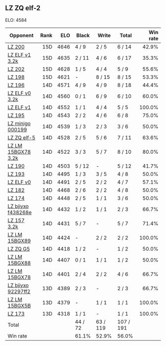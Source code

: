 ## LZ ZQ elf-2 ##

ELO: 4584

Opponent | Rank | ELO | Black | Write | Total | Win rate
---------|-----:|----:|-------|-------|-------|-------:
[LZ 200](LZ%20200.md) | 15D | 4646 | 4 / 9 | 2 / 5 | 6 / 14 | 42.9%
[LZ ELF v1 3.2k](LZ%20ELF%20v1%203.2k.md) | 15D | 4635 | 2 / 11 | 4 / 6 | 6 / 17 | 35.3%
[LZ 202](LZ%20202.md) | 15D | 4628 | 1 / 5 | 4 / 4 | 5 / 9 | 55.6%
[LZ 198](LZ%20198.md) | 15D | 4621 | - | 8 / 15 | 8 / 15 | 53.3%
[LZ 196](LZ%20196.md) | 14D | 4571 | 4 / 9 | 4 / 9 | 8 / 18 | 44.4%
[LZ ELF v0 3.2k](LZ%20ELF%20v0%203.2k.md) | 14D | 4560 | 0 / 1 | 6 / 9 | 6 / 10 | 60.0%
[LZ ELF v1](LZ%20ELF%20v1.md) | 14D | 4552 | 1 / 1 | 4 / 4 | 5 / 5 | 100.0%
[LZ 195](LZ%20195.md) | 14D | 4543 | 2 / 2 | 4 / 6 | 6 / 8 | 75.0%
[LZ minigo 000199](LZ%20minigo%20000199.md) | 14D | 4539 | 1 / 3 | 2 / 3 | 3 / 6 | 50.0%
[LZ ZQ elf-5](LZ%20ZQ%20elf-5.md) | 14D | 4528 | 2 / 5 | 5 / 6 | 7 / 11 | 63.6%
[LZ LM 15BGX78 3.2k](LZ%20LM%2015BGX78%203.2k.md) | 14D | 4522 | 3 / 3 | 5 / 7 | 8 / 10 | 80.0%
[LZ 190](LZ%20190.md) | 14D | 4503 | 5 / 12 | - | 5 / 12 | 41.7%
[LZ 193](LZ%20193.md) | 14D | 4495 | 1 / 3 | 3 / 5 | 4 / 8 | 50.0%
[LZ ELF v0](LZ%20ELF%20v0.md) | 14D | 4491 | 2 / 5 | 2 / 2 | 4 / 7 | 57.1%
[LZ 182](LZ%20182.md) | 14D | 4468 | 2 / 6 | 2 / 2 | 4 / 8 | 50.0%
[LZ 174](LZ%20174.md) | 14D | 4448 | 2 / 5 | 1 / 1 | 3 / 6 | 50.0%
[LZ bjiyxo f438268e](LZ%20bjiyxo%20f438268e.md) | 14D | 4432 | 1 / 2 | 1 / 1 | 2 / 3 | 66.7%
[LZ 157 3.2k](LZ%20157%203.2k.md) | 14D | 4431 | 5 / 7 | - | 5 / 7 | 71.4%
[LZ LM 15BGX89](LZ%20LM%2015BGX89.md) | 14D | 4424 | - | 2 / 2 | 2 / 2 | 100.0%
[LZ ZQ G5](LZ%20ZQ%20G5.md) | 14D | 4418 | 1 / 2 | - | 1 / 2 | 50.0%
[LZ LM 15BGX88](LZ%20LM%2015BGX88.md) | 14D | 4407 | 0 / 1 | 1 / 1 | 1 / 2 | 50.0%
[LZ LM 15BGX78](LZ%20LM%2015BGX78.md) | 14D | 4401 | 2 / 4 | 2 / 2 | 4 / 6 | 66.7%
[LZ bjiyxo 92297ff2](LZ%20bjiyxo%2092297ff2.md) | 13D | 4389 | 2 / 3 | - | 2 / 3 | 66.7%
[LZ LM 15BGX5B](LZ%20LM%2015BGX5B.md) | 13D | 4379 | - | 1 / 1 | 1 / 1 | 100.0%
[LZ 173](LZ%20173.md) | 13D | 4318 | 1 / 1 | - | 1 / 1 | 100.0%
Total | | | 44 / 72 | 63 / 119 | 107 / 191 | 
Win rate| | | 61.1% | 52.9% | 56.0% | 
